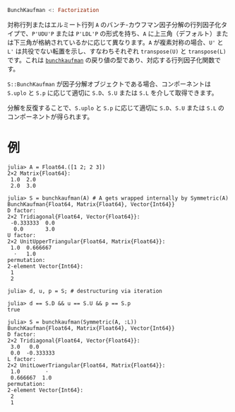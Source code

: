 ```julia
BunchKaufman <: Factorization
```

対称行列またはエルミート行列 `A` のバンチ-カウフマン因子分解の行列因子化タイプで、`P'UDU'P` または `P'LDL'P` の形式を持ち、`A` に上三角（デフォルト）または下三角が格納されているかに応じて異なります。`A` が複素対称の場合、`U'` と `L'` は共役でない転置を示し、すなわちそれぞれ `transpose(U)` と `transpose(L)` です。これは [`bunchkaufman`](@ref) の戻り値の型であり、対応する行列因子化関数です。

`S::BunchKaufman` が因子分解オブジェクトである場合、コンポーネントは `S.uplo` と `S.p` に応じて適切に `S.D`、`S.U` または `S.L` を介して取得できます。

分解を反復することで、`S.uplo` と `S.p` に応じて適切に `S.D`、`S.U` または `S.L` のコンポーネントが得られます。

# 例

```jldoctest
julia> A = Float64.([1 2; 2 3])
2×2 Matrix{Float64}:
 1.0  2.0
 2.0  3.0

julia> S = bunchkaufman(A) # A gets wrapped internally by Symmetric(A)
BunchKaufman{Float64, Matrix{Float64}, Vector{Int64}}
D factor:
2×2 Tridiagonal{Float64, Vector{Float64}}:
 -0.333333  0.0
  0.0       3.0
U factor:
2×2 UnitUpperTriangular{Float64, Matrix{Float64}}:
 1.0  0.666667
  ⋅   1.0
permutation:
2-element Vector{Int64}:
 1
 2

julia> d, u, p = S; # destructuring via iteration

julia> d == S.D && u == S.U && p == S.p
true

julia> S = bunchkaufman(Symmetric(A, :L))
BunchKaufman{Float64, Matrix{Float64}, Vector{Int64}}
D factor:
2×2 Tridiagonal{Float64, Vector{Float64}}:
 3.0   0.0
 0.0  -0.333333
L factor:
2×2 UnitLowerTriangular{Float64, Matrix{Float64}}:
 1.0        ⋅
 0.666667  1.0
permutation:
2-element Vector{Int64}:
 2
 1
```
